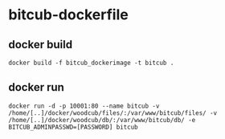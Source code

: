 # bitcub-dockerfile

## docker build 
    docker build -f bitcub_dockerimage -t bitcub .

## docker run
    docker run -d -p 10001:80 --name bitcub -v /home/[..]/docker/woodcub/files/:/var/www/bitcub/files/ -v /home/[..]/docker/woodcub/db/:/var/www/bitcub/db/ -e BITCUB_ADMINPASSWD=[PASSWORD] bitcub
